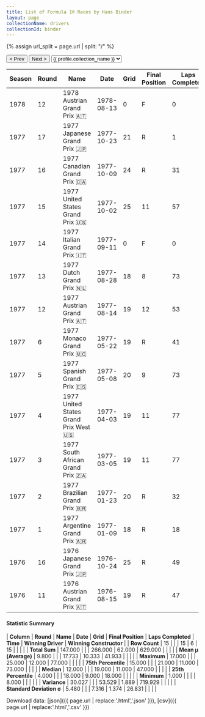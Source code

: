```yaml
---
title: List of Formula 1® Races by Hans Binder
layout: page
collectionName: drivers
collectionId: binder
---
```


{% assign url_split = page.url | split: "/" %}
<div id="collection-navigation">
<button onclick="selector.options[selector.selectedIndex-1].value && (window.location = selector.options[selector.selectedIndex-1].value);">&lt; Prev</button>
<button onclick="selector.options[selector.selectedIndex+1].value && (window.location = selector.options[selector.selectedIndex+1].value);">Next &gt;</button>
<select id="selector" onchange="this.options[this.selectedIndex].value && (window.location = this.options[this.selectedIndex].value);">
  {% for collectionId in site.data[page.collectionName].refs %}
    {% if collectionId == page.collectionId %}
      {% assign selected = "selected" %}
    {% else %}
      {% assign selected = "" %}
    {% endif %}
    {% assign profile = site.data[page.collectionName][collectionId].profile %}
    <option value="/f1/{{ page.collectionName }}/{{ collectionId }}/{{ url_split[4] }}" {{ selected }}>{{ profile.collection_name }}</option>
  {% endfor %}
</select>
</div>

| Season | Round | Name | Date | Grid | Final Position | Laps Completed | Time | Winning Driver | Winning Constructor |
|--|--|--|--|--|--|--|--|--|--|
| 1978 | 12 | 1978 Austrian Grand Prix 🇦🇹 | 1978-08-13 | 0 | F | 0 |   | Ronnie Peterson 🇸🇪 | Team Lotus 🇬🇧 |
| 1977 | 17 | 1977 Japanese Grand Prix 🇯🇵 | 1977-10-23 | 21 | R | 1 |   | James Hunt 🇬🇧 | McLaren 🇬🇧 |
| 1977 | 16 | 1977 Canadian Grand Prix 🇨🇦 | 1977-10-09 | 24 | R | 31 |   | Jody Scheckter 🇿🇦 | Wolf 🇨🇦 |
| 1977 | 15 | 1977 United States Grand Prix 🇺🇸 | 1977-10-02 | 25 | 11 | 57 |   | James Hunt 🇬🇧 | McLaren 🇬🇧 |
| 1977 | 14 | 1977 Italian Grand Prix 🇮🇹 | 1977-09-11 | 0 | F | 0 |   | Mario Andretti 🇺🇸 | Team Lotus 🇬🇧 |
| 1977 | 13 | 1977 Dutch Grand Prix 🇳🇱 | 1977-08-28 | 18 | 8 | 73 |   | Niki Lauda 🇦🇹 | Ferrari 🇮🇹 |
| 1977 | 12 | 1977 Austrian Grand Prix 🇦🇹 | 1977-08-14 | 19 | 12 | 53 |   | Alan Jones 🇦🇺 | Shadow 🇬🇧 |
| 1977 | 6 | 1977 Monaco Grand Prix 🇲🇨 | 1977-05-22 | 19 | R | 41 |   | Jody Scheckter 🇿🇦 | Wolf 🇨🇦 |
| 1977 | 5 | 1977 Spanish Grand Prix 🇪🇸 | 1977-05-08 | 20 | 9 | 73 |   | Mario Andretti 🇺🇸 | Team Lotus 🇬🇧 |
| 1977 | 4 | 1977 United States Grand Prix West 🇺🇸 | 1977-04-03 | 19 | 11 | 77 |   | Mario Andretti 🇺🇸 | Team Lotus 🇬🇧 |
| 1977 | 3 | 1977 South African Grand Prix 🇿🇦 | 1977-03-05 | 19 | 11 | 77 |   | Niki Lauda 🇦🇹 | Ferrari 🇮🇹 |
| 1977 | 2 | 1977 Brazilian Grand Prix 🇧🇷 | 1977-01-23 | 20 | R | 32 |   | Carlos Reutemann 🇦🇷 | Ferrari 🇮🇹 |
| 1977 | 1 | 1977 Argentine Grand Prix 🇦🇷 | 1977-01-09 | 18 | R | 18 |   | Jody Scheckter 🇿🇦 | Wolf 🇨🇦 |
| 1976 | 16 | 1976 Japanese Grand Prix 🇯🇵 | 1976-10-24 | 25 | R | 49 |   | Mario Andretti 🇺🇸 | Team Lotus 🇬🇧 |
| 1976 | 11 | 1976 Austrian Grand Prix 🇦🇹 | 1976-08-15 | 19 | R | 47 |   | John Watson 🇬🇧 | Penske 🇺🇸 |

#### Statistic Summary

| **Column** | **Round** | **Name** | **Date** | **Grid** | **Final Position** | **Laps Completed** | **Time** | **Winning Driver** | **Winning Constructor** |
| **Row Count** | 15 |  |  | 15 | 6 | 15 |  |  |  |
| **Total Sum** | 147.000 |  |  | 266.000 | 62.000 | 629.000 |  |  |  |
| **Mean μ (Average)** | 9.800 |  |  | 17.733 | 10.333 | 41.933 |  |  |  |
| **Maximum** | 17.000 |  |  | 25.000 | 12.000 | 77.000 |  |  |  |
| **75th Percentile** | 15.000 |  |  | 21.000 | 11.000 | 73.000 |  |  |  |
| **Median** | 12.000 |  |  | 19.000 | 11.000 | 47.000 |  |  |  |
| **25th Percentile** | 4.000 |  |  | 18.000 | 9.000 | 18.000 |  |  |  |
| **Minimum** | 1.000 |  |  |  | 8.000 |  |  |  |  |
| **Variance** | 30.027 |  |  | 53.529 | 1.889 | 719.929 |  |  |  |
| **Standard Deviation σ** | 5.480 |  |  | 7.316 | 1.374 | 26.831 |  |  |  |

Download data: [json]({{ page.url | replace:'.html','.json' }}), [csv]({{ page.url | replace:'.html','.csv' }})

